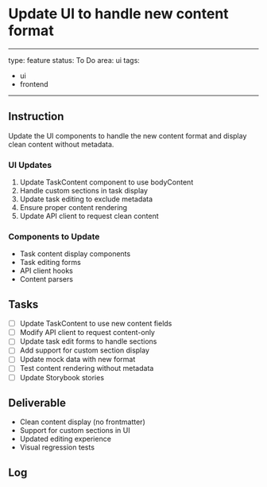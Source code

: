 # Update UI to handle new content format

---
type: feature
status: To Do
area: ui
tags:
  - ui
  - frontend
---


## Instruction
Update the UI components to handle the new content format and display clean content without metadata.

### UI Updates
1. Update TaskContent component to use bodyContent
2. Handle custom sections in task display
3. Update task editing to exclude metadata
4. Ensure proper content rendering
5. Update API client to request clean content

### Components to Update
- Task content display components
- Task editing forms
- API client hooks
- Content parsers

## Tasks
- [ ] Update TaskContent to use new content fields
- [ ] Modify API client to request content-only
- [ ] Update task edit forms to handle sections
- [ ] Add support for custom section display
- [ ] Update mock data with new format
- [ ] Test content rendering without metadata
- [ ] Update Storybook stories

## Deliverable
- Clean content display (no frontmatter)
- Support for custom sections in UI
- Updated editing experience
- Visual regression tests

## Log
